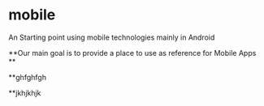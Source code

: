 # mobile
An Starting  point using mobile technologies mainly in Android

**Our main goal is to provide a place to use as reference for Mobile Apps **

**ghfghfgh 

**jkhjkhjk






